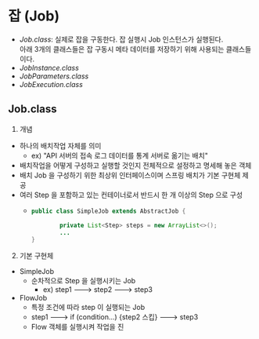 # 잡 (Job)
- _Job.class_: 실제로 잡을 구동한다. 잡 실행시 Job 인스턴스가 실행된다. </br>
아래 3개의 클래스들은 잡 구동시 메타 데이터를 저장하기 위해 사용되는 클래스들이다.  
- _JobInstance.class_
- _JobParameters.class_
- _JobExecution.class_

## Job.class
1. 개념
- 하나의 배치작업 자체를 의미
  - ex) "API 서버의 접속 로그 데이터를 통계 서버로 옮기는 배치"
- 배치작업을 어떻게 구성하고 실행할 것인지 전체적으로 설정하고 명세해 놓은 객체
- 배치 Job 을 구성하기 위한 최상위 인터페이스이며 스프링 배치가 기본 구현체 제공
- 여러 Step 을 포함하고 있는 컨테이너로서 반드시 한 개 이상의 Step 으로 구성
  - ```java
    public class SimpleJob extends AbstractJob {
    
	        private List<Step> steps = new ArrayList<>();
            ...
    }
    ```
2. 기본 구현체
- SimpleJob
  - 순차적으로 Step 을 실행시키는 Job
    - ex) step1 ---> step2 ---> step3
- FlowJob
  - 특정 조건에 따라 step 이 실행되는 Job
  - step1 ---> if (condition...) {step2 스킵} ---> step3
  - Flow 객체를 실행시켜 작업을 진  